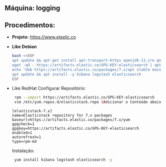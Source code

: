 Máquina: logging
----------------

Procedimentos:
--------------

* **Projeto:** https://www.elastic.co

* **Like Debian**
   ```bash
   bash <<EOF
   apt update && apt-get install apt-transport-https openjdk-11-jre gnupg -y
   wget -qO - https://artifacts.elastic.co/GPG-KEY-elasticsearch | apt-key add -
   echo "deb https://artifacts.elastic.co/packages/7.x/apt stable main" | sudo tee -a /etc/apt/sources.list.d/elastic-7.x.list
   apt update && apt install -y kibana logstash elasticsearch
   EOF
   ```

* Like RedHat
  Configurar Repositório:
  ```bash
   rpm --import https://artifacts.elastic.co/GPG-KEY-elasticsearch
   vim /etc/yum.repos.d/elasticstack.repo (Adicionar o Conteúdo abaixo)
   ```
   ```vim
  [elasticstack-7.x]
  name=Elasticstack repository for 7.x packages
  baseurl=https://artifacts.elastic.co/packages/7.x/yum
  gpgcheck=1
  gpgkey=https://artifacts.elastic.co/GPG-KEY-elasticsearch
  enabled=1
  autorefresh=1
  type=rpm-md
  ```
  Instalação:
  ```bash
   yum install kibana logstash elasticsearch -y
   ```
